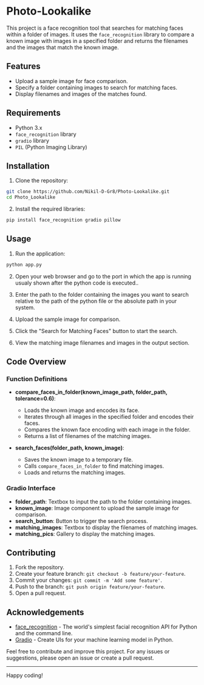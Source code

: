 # Photo-Lookalike

This project is a face recognition tool that searches for matching faces within a folder of images. It uses the `face_recognition` library to compare a known image with images in a specified folder and returns the filenames and the images that match the known image.

## Features

- Upload a sample image for face comparison.
- Specify a folder containing images to search for matching faces.
- Display filenames and images of the matches found.

## Requirements

- Python 3.x
- `face_recognition` library
- `gradio` library
- `PIL` (Python Imaging Library)

## Installation

1. Clone the repository:

```bash
git clone https://github.com/Nikil-D-Gr8/Photo-Lookalike.git
cd Photo_Lookalike
```

2. Install the required libraries:

```bash
pip install face_recognition gradio pillow
```

## Usage

1. Run the application:

```bash
python app.py
```

2. Open your web browser and go to the port in which the app is running usualy shown after the python code is executed..

3. Enter the path to the folder containing the images you want to search relative to the path of the python file or the absolute path in your system.

4. Upload the sample image for comparison.

5. Click the "Search for Matching Faces" button to start the search.

6. View the matching image filenames and images in the output section.

## Code Overview

### Function Definitions

- **compare_faces_in_folder(known_image_path, folder_path, tolerance=0.6)**:
  - Loads the known image and encodes its face.
  - Iterates through all images in the specified folder and encodes their faces.
  - Compares the known face encoding with each image in the folder.
  - Returns a list of filenames of the matching images.

- **search_faces(folder_path, known_image)**:
  - Saves the known image to a temporary file.
  - Calls `compare_faces_in_folder` to find matching images.
  - Loads and returns the matching images.

### Gradio Interface

- **folder_path**: Textbox to input the path to the folder containing images.
- **known_image**: Image component to upload the sample image for comparison.
- **search_button**: Button to trigger the search process.
- **matching_images**: Textbox to display the filenames of matching images.
- **matching_pics**: Gallery to display the matching images.


## Contributing

1. Fork the repository.
2. Create your feature branch: `git checkout -b feature/your-feature`.
3. Commit your changes: `git commit -m 'Add some feature'`.
4. Push to the branch: `git push origin feature/your-feature`.
5. Open a pull request.

## Acknowledgements

- [face_recognition](https://github.com/ageitgey/face_recognition) - The world's simplest facial recognition API for Python and the command line.
- [Gradio](https://gradio.app) - Create UIs for your machine learning model in Python.

Feel free to contribute and improve this project. For any issues or suggestions, please open an issue or create a pull request.

---

Happy coding!
